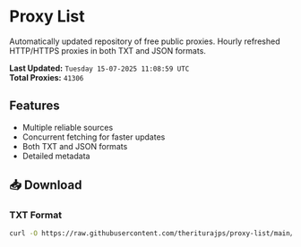 # Proxy List

Automatically updated repository of free public proxies. Hourly refreshed HTTP/HTTPS proxies in both TXT and JSON formats.

**Last Updated:** `Tuesday 15-07-2025 11:08:59 UTC`  
**Total Proxies:** `41306`

## Features
- Multiple reliable sources
- Concurrent fetching for faster updates
- Both TXT and JSON formats
- Detailed metadata

## 📥 Download

### TXT Format
```bash
curl -O https://raw.githubusercontent.com/theriturajps/proxy-list/main/proxies.txt